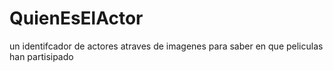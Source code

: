 # QuienEsElActor
un identifcador de actores atraves de imagenes para saber en que peliculas han partisipado
